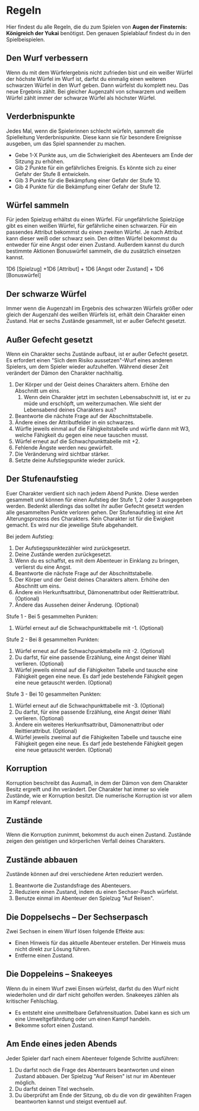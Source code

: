 # Regeln

Hier findest du alle Regeln, die du zum Spielen von **Augen der Finsternis: Königreich der Yukai** benötigst. Den genauen Spielablauf findest du in den Spielbeispielen. 


## Den Wurf verbessern

Wenn du mit dem Würfelergebnis nicht zufrieden bist und ein weißer Würfel der höchste Würfel im Wurf ist, darfst du einmalig einen weiteren schwarzen Würfel in den Wurf geben. Dann würfelst du komplett neu. Das neue Ergebnis zählt. Bei gleicher Augenzahl von schwarzem und weißem Würfel zählt immer der schwarze Würfel als höchster Würfel. 

## Verderbnispunkte

Jedes Mal, wenn die Spielerinnen schlecht würfeln, sammelt die Spielleitung Verderbnispunkte. Diese kann sie für besondere Ereignisse ausgeben, um das Spiel spannender zu machen.

- Gebe 1-X Punkte aus, um die Schwierigkeit des Abenteuers am Ende der Sitzung zu erhöhen.
- Gib 2 Punkte für ein gefährliches Ereignis. Es könnte sich zu einer Gefahr der Stufe 8 entwickeln.
- Gib 3 Punkte für die Bekämpfung einer Gefahr der Stufe 10.
- Gib 4 Punkte für die Bekämpfung einer Gefahr der Stufe 12.

## Würfel sammeln

Für jeden Spielzug erhältst du einen Würfel. Für ungefährliche Spielzüge gibt es einen weißen Würfel, für gefährliche einen schwarzen. Für ein passendes Attribut bekommst du einen zweiten Würfel. Je nach Attribut kann dieser weiß oder schwarz sein. Den dritten Würfel bekommst du entweder für eine Angst oder einen Zustand. Außerdem kannst du durch bestimmte Aktionen Bonuswürfel sammeln, die du zusätzlich einsetzen kannst.

1D6 [Spielzug] +1D6 [Attribut] + 1D6 [Angst oder Zustand] + 1D6 [Bonuswürfel]

## Der schwarze Würfel

Immer wenn die Augenzahl im Ergebnis des schwarzen Würfels größer oder gleich der Augenzahl des weißen Würfels ist, erhält dein Charakter einen Zustand. Hat er sechs Zustände gesammelt, ist er außer Gefecht gesetzt.

## Außer Gefecht gesetzt

Wenn ein Charakter sechs Zustände aufbaut, ist er außer Gefecht gesetzt. Es erfordert einen "Sich dem Risiko aussetzen"-Wurf eines anderen Spielers, um dem Spieler wieder aufzuhelfen. Während dieser Zeit verändert der Dämon den Charakter nachhaltig.

1. Der Körper und der Geist deines Charakters altern. Erhöhe den Abschnitt um eins.
   1. Wenn dein Charakter jetzt im sechsten Lebensabschnitt ist, ist er zu müde und erschöpft, um weiterzumachen. Wie sieht der Lebensabend deines Charakters aus?
2. Beantworte die nächste Frage auf der Abschnittstabelle.
3. Ändere eines der Attributfelder in ein schwarzes.
4. Würfle jeweils einmal auf die Fähigkeitstabelle und würfle dann mit W3, welche Fähigkeit du gegen eine neue tauschen musst.
5. Würfel erneut auf die Schwachpunkttabelle mit +2.
6. Fehlende Ängste werden neu gewürfelt.
7. Die Veränderung wird sichtbar stärker.
8. Setzte deine Aufstiegspunkte wieder zurück.

## Der Stufenaufstieg

Euer Charakter verdient sich nach jedem Abend Punkte. Diese werden gesammelt und können für einen Aufstieg der Stufe 1, 2 oder 3 ausgegeben werden. Bedenkt allerdings das solltet ihr außer Gefecht gesetzt werden alle gesammelten Punkte verloren gehen. Der Stufenaufstieg ist eine Art Alterungsprozess des Charakters. Kein Charakter ist für die Ewigkeit gemacht. Es wird nur die jeweilige Stufe abgehandelt.

Bei jedem Aufstieg:

1. Der Aufstiegspunktezähler wird zurückgesetzt.
2. Deine Zustände werden zurückgesetzt. 
3. Wenn du es schaffst, es mit dem Abenteuer in Einklang zu bringen, verlierst du eine Angst.
4. Beantworte die nächste Frage auf der Abschnittstabelle.
5. Der Körper und der Geist deines Charakters altern. Erhöhe den Abschnitt um eins.
6. Ändere ein Herkunftsattribut, Dämonenattribut oder Reittierattribut. (Optional)
7. Ändere das Aussehen deiner Änderung. (Optional)

Stufe 1 - Bei 5 gesammelten Punkten:

1. Würfel erneut auf die Schwachpunkttabelle mit -1. (Optional)

Stufe 2 - Bei 8 gesammelten Punkten:

1. Würfel erneut auf die Schwachpunkttabelle mit -2. (Optional)
2. Du darfst, für eine passende Erzählung, eine Angst deiner Wahl verlieren. (Optional)
3. Würfel jeweils einmal auf die Fähigkeiten Tabelle und tausche eine Fähigkeit gegen eine neue. Es darf jede bestehende Fähigkeit gegen eine neue getauscht werden. (Optional)

Stufe 3 - Bei 10 gesammelten Punkten:

1. Würfel erneut auf die Schwachpunkttabelle mit -3. (Optional)
2. Du darfst, für eine passende Erzählung, eine Angst deiner Wahl verlieren. (Optional)
3. Ändere ein weiteres Herkunftsattribut, Dämonenattribut oder Reittierattribut. (Optional)
4. Würfel jeweils zweimal auf die Fähigkeiten Tabelle und tausche eine Fähigkeit gegen eine neue. Es darf jede bestehende Fähigkeit gegen eine neue getauscht werden. (Optional)

## Korruption

Korruption beschreibt das Ausmaß, in dem der Dämon von dem Charakter Besitz ergreift und ihn verändert. Der Charakter hat immer so viele Zustände, wie er Korruption besitzt. Die numerische Korruption ist vor allem im Kampf relevant.

## Zustände

Wenn die Korruption zunimmt, bekommst du auch einen Zustand. Zustände zeigen den geistigen und körperlichen Verfall deines Charakters.

## Zustände abbauen

Zustände können auf drei verschiedene Arten reduziert werden.

1. Beantworte die Zustandsfrage des Abenteuers.
2. Reduziere einen Zustand, indem du einen Sechser-Pasch würfelst.
3. Benutze einmal im Abenteuer den Spielzug "Auf Reisen".

## Die Doppelsechs – Der Sechserpasch

Zwei Sechsen in einem Wurf lösen folgende Effekte aus:

- Einen Hinweis für das aktuelle Abenteuer erstellen. Der Hinweis muss nicht direkt zur Lösung führen.
- Entferne einen Zustand.

## Die Doppeleins – Snakeeyes

Wenn du in einem Wurf zwei Einsen würfelst, darfst du den Wurf nicht wiederholen und dir darf nicht geholfen werden. Snakeeyes zählen als kritischer Fehlschlag.

- Es entsteht eine unmittelbare Gefahrensituation. Dabei kann es sich um eine Umweltgefährdung oder um einen Kampf handeln.
- Bekomme sofort einen Zustand.

## Am Ende eines jeden Abends

Jeder Spieler darf nach einem Abenteuer folgende Schritte ausführen:

1. Du darfst noch die Frage des Abenteuers beantworten und einen Zustand abbauen. Der Spielzug "Auf Reisen" ist nur im Abenteuer möglich. 
2. Du darfst deinen Titel wechseln.
3. Du überprüfst am Ende der Sitzung, ob du die von dir gewählten Fragen beantworten kannst und steigst eventuell auf.

